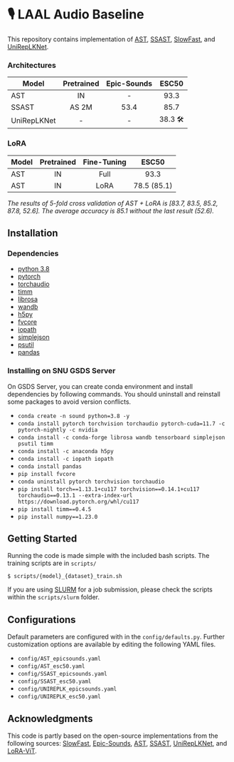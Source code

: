 # 🎙️ LAAL Audio Baseline

This repository contains implementation of [AST](https://github.com/YuanGongND/ast), [SSAST](https://github.com/YuanGongND/ssast), [SlowFast](https://github.com/ekazakos/auditory-slow-fast), and [UniRepLKNet](https://github.com/AILab-CVC/UniRepLKNet).


### Architectures
|   Model   | Pretrained | Epic-Sounds |   ESC50    |
  | --------- |:---:|:--------:|:--------:|
  |AST |  IN | -  | 93.3 |
  |SSAST |  AS 2M | 53.4 | 85.7 |
  |UniRepLKNet | - | - | 38.3 🛠️ |
  

### LoRA 
  |   Model   | Pretrained | Fine-Tuning | ESC50    |
  | --------- |:---:|:--------:|:--------:|
  |AST |  IN |  Full | 93.3 | 
  |AST | IN | LoRA | 78.5 (85.1) |
 
_The results of 5-fold cross validation of AST + LoRA is [83.7, 83.5, 85.2, 87.8, 52.6]. The average accuracy is 85.1 without the last result (52.6)._

## Installation
### Dependencies
- [python 3.8](https://www.python.org/)
- [pytorch](https://pytorch.org/) 
- [torchaudio](https://pytorch.org/) 
- [timm](https://huggingface.co/docs/timm/index) 
- [librosa](https://librosa.org/) 
- [wandb](https://wandb.ai/site) 
- [h5py](https://www.h5py.org/) 
- [fvcore](https://github.com/facebookresearch/fvcore/) 
- [iopath](https://github.com/facebookresearch/iopath) 
- [simplejson](https://simplejson.readthedocs.io/en/latest/) 
- [psutil](https://psutil.readthedocs.io/en/latest/) 
- [pandas](https://pandas.pydata.org/pandas-docs/stable/index.html) 

### Installing on SNU GSDS Server
On GSDS Server, you can create conda environment and install dependencies by following commands. You should uninstall and reinstall some packages to avoid version conflicts.
- `conda create -n sound python=3.8 -y`
- `conda install pytorch torchvision torchaudio pytorch-cuda=11.7 -c pytorch-nightly -c nvidia`
- `conda install -c conda-forge librosa wandb tensorboard simplejson psutil timm`
- `conda install -c anaconda h5py`
- `conda install -c iopath iopath`
- `conda install pandas`
- `pip install fvcore`
- `conda uninstall pytorch torchvision torchaudio`
- `pip install torch==1.13.1+cu117 torchvision==0.14.1+cu117 torchaudio==0.13.1 --extra-index-url https://download.pytorch.org/whl/cu117`
- `pip install timm==0.4.5`
- `pip install numpy==1.23.0`


## Getting Started
Running the code is made simple with the included bash scripts. The training scripts are in `scripts/`
```
$ scripts/{model}_{dataset}_train.sh
```
If you are using [SLURM](https://slurm.schedmd.com/documentation.html) for a job submission, please check the scripts within the `scripts/slurm` folder.

## Configurations
Default parameters are configured with in the `config/defaults.py`. Further customization options are available by editing the following YAML files.
- `config/AST_epicsounds.yaml`
- `config/AST_esc50.yaml`
- `config/SSAST_epicsounds.yaml`
- `config/SSAST_esc50.yaml`
- `config/UNIREPLK_epicsounds.yaml`
- `config/UNIREPLK_esc50.yaml`


## Acknowledgments

This code is partly based on the open-source implementations from the following sources: [SlowFast](https://github.com/ekazakos/auditory-slow-fast), [Epic-Sounds](https://github.com/epic-kitchens/epic-sounds-annotations), [AST](https://github.com/YuanGongND/ast), [SSAST](https://github.com/YuanGongND/ssast), [UniRepLKNet](https://github.com/AILab-CVC/UniRepLKNet), and [LoRA-ViT](https://github.com/JamesQFreeman/LoRA-ViT).